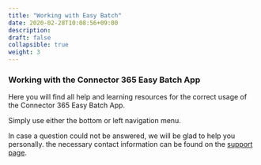 ```yaml
---
title: "Working with Easy Batch"
date: 2020-02-28T10:08:56+09:00
description: 
draft: false
collapsible: true
weight: 3
---
```

### Working with the Connector 365 Easy Batch App

Here you will find all help and learning resources for the correct usage of the Connector 365 Easy Batch App.

Simply use either the bottom or left navigation menu.

In case a question could not be answered, we will be glad to help you personally. the necessary contact information can be found on the [support page](en-us/apps/easybatch/help-support/).
